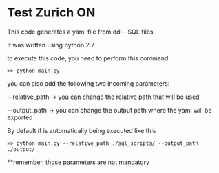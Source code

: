 # Test Zurich ON
This code generates a yaml file from ddl - SQL files

It was written using python 2.7

to execute this code, you need to perform this command:

```
>> python main.py
```

you can also add the following two incoming parameters:

--relative_path -> you can change the relative path that will be used

--output_path -> you can change the output path where the yaml will be exported

By default if is automatically being executed like this 

```
>> python main.py --relative_path ./sql_scripts/ --output_path ./output/
```

**remember, those parameters are not mandatory

